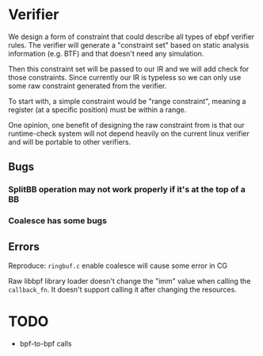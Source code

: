 # Verifier

We design a form of constraint that could describe all types of ebpf verifier rules. The verifier will generate a "constraint set" based on static analysis information (e.g. BTF) and that doesn't need any simulation.

Then this constraint set will be passed to our IR and we will add check for those constraints. Since currently our IR is typeless so we can only use some raw constraint generated from the verifier.

To start with, a simple constraint would be "range constraint", meaning a register (at a specific position) must be within a range.

One opinion, one benefit of designing the raw constraint from is that our runtime-check system will not depend heavily on the current linux verifier and will be portable to other verifiers.

## Bugs

### SplitBB operation may not work properly if it's at the top of a BB

### Coalesce has some bugs

## Errors

Reproduce: `ringbuf.c` enable coalesce will cause some error in CG

Raw libbpf library loader doesn't change the "imm" value when calling the `callback_fn`. It doesn't support calling it after changing the resources.

# TODO

- bpf-to-bpf calls
